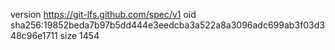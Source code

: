 version https://git-lfs.github.com/spec/v1
oid sha256:19852beda7b97b5dd444e3eedcba3a522a8a3096adc699ab3f03d348c96e1711
size 1454
